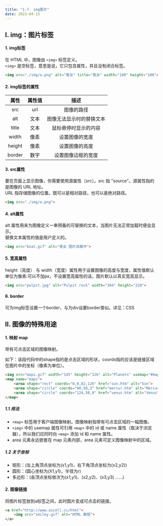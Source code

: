 ```yaml
---
title: "1-7. img图片"
date: 2023-04-15
---
```


## Ⅰ. img：图片标签

#### 1. img标签
在 HTML 中，图像由 `<img>` 标签定义。  
`<img>` 是空标签，意思是说，它只包含属性，并且没有闭合标签。
```html
<img src="./img/a.png" alt="美女" title="美女" width="100" height="100">
```

#### 2. img标签的属性
|属性|属性值|描述|
|:-:|:-:|:-:|
|src|url|图像的路径|
|alt|文本|图像无法显示时的替换文本|
|title|文本|鼠标悬停时显示的内容|
|width|像素|设置图像的宽度|
|height|像素|设置图像的高度|
|border|数字|设置图像边框的宽度|

#### 3. src属性
要在页面上显示图像，你需要使用源属性（src）。src 指 "source"。源属性指的是图像的 URL 地址。  
URL 指存储图像的位置。既可以是相对路径，也可以是绝对路径。
```html
<img src="./img/a.png">
```

#### 4. alt属性
alt 属性用来为图像定义一串预备的可替换的文本，当图片无法正常加载时便会显示。  
替换文本属性的值是用户定义的。
```html
<img src="boat.gif" alt="美女 图片加载中">
```

#### 5. 宽高属性
height（高度） 与 width（宽度）属性用于设置图像的高度与宽度，属性值默认单位为像素:可以不加px，不设置宽高属性的话，图片默认以真实宽高显示。
```html
<img src="pulpit.jpg" alt="Pulpit rock" width="304" height="228">
```

#### 6. border
可为img标签设置一个border，与为div设置border类似。详见：CSS


## Ⅱ. 图像的特殊用途

#### 1. 映射 map
带有可点击区域的图像映射。  

如下：该段代码中的shape指的是点击区域的形状，coords指的应该是链接区域在图片中的坐标（像素为单位）。
```html
<img src="maps.gif" width="145" height="126" alt="Planets" usemap="#maps">
<map name="maps">
    <area shape="rect" coords="0,0,82,126" href="sun.htm" alt="Sun">
    <area shape="circle" coords="90,58,3" href="mercur.htm" alt="Mercury">
    <area shape="circle" coords="124,58,8" href="venus.htm" alt="Venus">
</map>
```
##### 1.1 用法
- `<map>` 标签用于客户端图像映射。图像映射指带有可点击区域的一幅图像。
- `<img>` 中的 usemap 属性可引用 `<map>` 中的 id 或 name 属性（取决于浏览器），所以我们应同时向 `<map>` 添加 id 和 name 属性。
- area 元素永远嵌套在 map 元素内部，area 元素可定义图像映射中的区域。

##### 1.2 关于坐标
- 矩形：(左上角顶点坐标为(x1,y1)，右下角顶点坐标为(x2,y2))
- 圆形：(圆心坐标为(X1,y1)，半径为r)
- 多边形：(各顶点坐标依次为(x1,y1)、(x2,y2)、(x3,y3) ......)

#### 2. 图像链接
将图片标签放到a标签之间，此时图片变成可点击的链接。
```html
<a href="http://www.aicell.cc/html">
    <img src="smiley.gif" alt="HTML 教程">
</a>
```